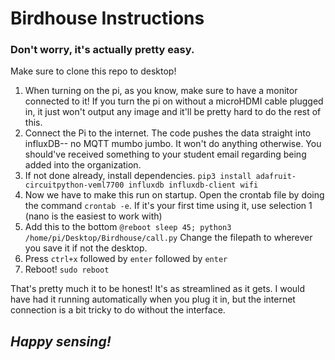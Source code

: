 # Birdhouse Instructions
### Don't worry, it's actually pretty easy.

Make sure to clone this repo to desktop!

1. When turning on the pi, as you know, make sure to have a monitor connected to it! If you turn the pi on without a microHDMI cable plugged in, it just won't output any image and it'll be pretty hard to do the rest of this.
2. Connect the Pi to the internet. The code pushes the data straight into influxDB-- no MQTT mumbo jumbo. It won't do anything otherwise. You should've received something to your student email regarding being added into the organization.
3. If not done already, install dependencies.
    `pip3 install adafruit-circuitpython-veml7700 influxdb influxdb-client wifi` 
5. Now we have to make this run on startup. Open the crontab file by doing the command `crontab -e`. If it's your first time using it, use selection 1 (nano is the easiest to work with)
6. Add this to the bottom `@reboot sleep 45; python3 /home/pi/Desktop/Birdhouse/call.py` Change the filepath to wherever you save it if not the desktop.
7. Press `ctrl+x` followed by `enter` followed by `enter`
8. Reboot! `sudo reboot`

That's pretty much it to be honest! It's as streamlined as it gets. I would have had it running automatically when you plug it in, but the internet connection is a bit tricky to do without the interface.

## *Happy sensing!*
